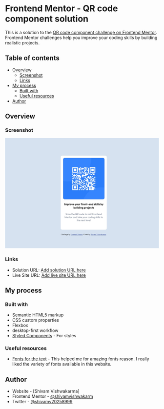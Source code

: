 # Frontend Mentor - QR code component solution

This is a solution to the [QR code component challenge on Frontend Mentor](https://www.frontendmentor.io/challenges/qr-code-component-iux_sIO_H). Frontend Mentor challenges help you improve your coding skills by building realistic projects. 

## Table of contents

- [Overview](#overview)
  - [Screenshot](#screenshot)
  - [Links](#links)
- [My process](#my-process)
  - [Built with](#built-with)
  - [Useful resources](#useful-resources)
- [Author](#author)


## Overview

### Screenshot

![](/images//screenshot.jpg)


### Links

- Solution URL: [Add solution URL here](https://your-solution-url.com)
- Live Site URL: [Add live site URL here](https://your-live-site-url.com)

## My process

### Built with

- Semantic HTML5 markup
- CSS custom properties
- Flexbox
- desktop-first workflow
- [Styled Components](/styles.css) - For styles


### Useful resources

- [Fonts for the text](https://fonts.google.com/) - This helped me for amazing fonts reason. I really liked the variety of fonts available in this website.


## Author

- Website - [Shivam Vishwakarma]
- Frontend Mentor - [@shivamvishwakarm](https://www.frontendmentor.io/profile/shivamvishwakarm)
- Twitter - [@shivamv20258999](https://twitter.com/shivamv20258999)

